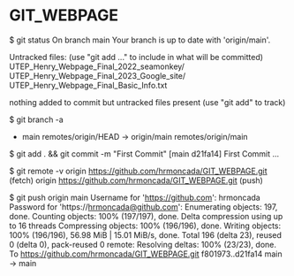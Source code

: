 # GIT_WEBPAGE

$ git status
On branch main
Your branch is up to date with 'origin/main'.

Untracked files:
  (use "git add <file>..." to include in what will be committed)
	UTEP_Henry_Webpage_Final_2022_seamonkey/
	UTEP_Henry_Webpage_Final_2023_Google_site/
	UTEP_Henry_Webpage_Final_Basic_Info.txt

nothing added to commit but untracked files present (use "git add" to track)


$ git branch -a
* main
  remotes/origin/HEAD -> origin/main
  remotes/origin/main

$ git add . && git commit -m "First Commit"
[main d21fa14] First Commit
...

$ git remote -v 
origin	https://github.com/hrmoncada/GIT_WEBPAGE.git (fetch)
origin	https://github.com/hrmoncada/GIT_WEBPAGE.git (push)

$ git push origin main
Username for 'https://github.com': hrmoncada
Password for 'https://hrmoncada@github.com': 
Enumerating objects: 197, done.
Counting objects: 100% (197/197), done.
Delta compression using up to 16 threads
Compressing objects: 100% (196/196), done.
Writing objects: 100% (196/196), 56.98 MiB | 15.01 MiB/s, done.
Total 196 (delta 23), reused 0 (delta 0), pack-reused 0
remote: Resolving deltas: 100% (23/23), done.
To https://github.com/hrmoncada/GIT_WEBPAGE.git
   f801973..d21fa14  main -> main

